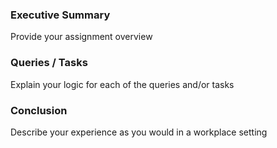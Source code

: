 ### Executive Summary
Provide your assignment overview

### Queries / Tasks

Explain your logic for each of the queries and/or tasks

### Conclusion
Describe your experience as you would in a workplace setting
